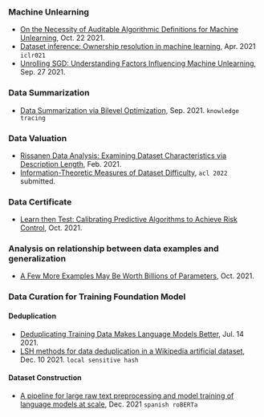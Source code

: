 ### Machine Unlearning

- [On the Necessity of Auditable Algorithmic Definitions for Machine Unlearning](https://arxiv.org/pdf/2110.11891.pdf), Oct. 22 2021.
- [Dataset inference: Ownership resolution in machine learning](https://arxiv.org/pdf/2104.10706.pdf), Apr. 2021 `iclr021`
- [Unrolling SGD: Understanding Factors Influencing Machine Unlearning](https://arxiv.org/pdf/2109.13398.pdf), Sep. 27 2021.


### Data Summarization

- [Data Summarization via Bilevel Optimization](https://arxiv.org/pdf/2109.12534.pdf), Sep. 2021. `knowledge tracing`


### Data Valuation

- [Rissanen Data Analysis: Examining Dataset Characteristics via Description Length](https://arxiv.org/abs/2103.03872), Feb. 2021.
- [Information-Theoretic Measures of Dataset Difficulty](https://kawine.github.io/assets/dataset_difficulty.pdf), `acl 2022` submitted.


### Data Certificate

- [Learn then Test: Calibrating Predictive Algorithms to Achieve Risk Control](https://arxiv.org/pdf/2110.01052.pdf), Oct. 2021.


### Analysis on relationship between data examples and generalization

- [A Few More Examples May Be Worth Billions of Parameters](https://arxiv.org/pdf/2110.04374.pdf), Oct. 2021.


### Data Curation for Training Foundation Model

#### Deduplication

- [Deduplicating Training Data Makes Language Models Better](https://arxiv.org/abs/2107.06499), Jul. 14 2021.
- [LSH methods for data deduplication in a Wikipedia artificial dataset](https://arxiv.org/pdf/2112.11478.pdf), Dec. 10 2021. `local sensitive hash`

#### Dataset Construction

- [A pipeline for large raw text preprocessing and model training of language models at scale](https://upcommons.upc.edu/bitstream/handle/2117/343268/155957.pdf?sequence=1), Dec. 2021 `spanish roBERTa`
